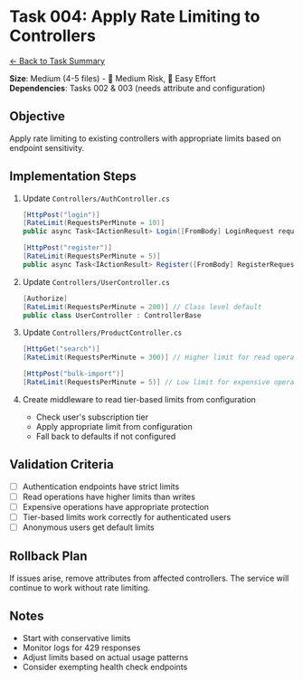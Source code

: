 # Task 004: Apply Rate Limiting to Controllers

[← Back to Task Summary](./task-summary-example.md)

**Size**: Medium (4-5 files) - 🎯 Medium Risk, 💪 Easy Effort  
**Dependencies**: Tasks 002 & 003 (needs attribute and configuration)

## Objective

Apply rate limiting to existing controllers with appropriate limits based on endpoint sensitivity.

## Implementation Steps

1. Update `Controllers/AuthController.cs`
   ```csharp
   [HttpPost("login")]
   [RateLimit(RequestsPerMinute = 10)]
   public async Task<IActionResult> Login([FromBody] LoginRequest request)
   
   [HttpPost("register")]  
   [RateLimit(RequestsPerMinute = 5)]
   public async Task<IActionResult> Register([FromBody] RegisterRequest request)
   ```

2. Update `Controllers/UserController.cs`
   ```csharp
   [Authorize]
   [RateLimit(RequestsPerMinute = 200)] // Class level default
   public class UserController : ControllerBase
   ```

3. Update `Controllers/ProductController.cs`
   ```csharp
   [HttpGet("search")]
   [RateLimit(RequestsPerMinute = 300)] // Higher limit for read operations
   
   [HttpPost("bulk-import")]
   [RateLimit(RequestsPerMinute = 5)] // Low limit for expensive operations
   ```

4. Create middleware to read tier-based limits from configuration
    - Check user's subscription tier
    - Apply appropriate limit from configuration
    - Fall back to defaults if not configured

## Validation Criteria

- [ ] Authentication endpoints have strict limits
- [ ] Read operations have higher limits than writes
- [ ] Expensive operations have appropriate protection
- [ ] Tier-based limits work correctly for authenticated users
- [ ] Anonymous users get default limits

## Rollback Plan

If issues arise, remove attributes from affected controllers. The service will continue to work without rate limiting.

## Notes

- Start with conservative limits
- Monitor logs for 429 responses
- Adjust limits based on actual usage patterns
- Consider exempting health check endpoints
